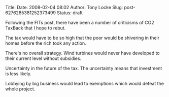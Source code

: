 Title: 
Date: 2008-02-04 08:02
Author: Tony Locke
Slug: post-6276285381252373499
Status: draft

Following the FITs post, there have been a number of criticisms of CO2 TaxBack that I hope to rebut.  
  
The tax would have to be so high that the poor would be shivering in their homes before the rich took any action.  
  
There's no overall strategy. Wind turbines would never have developed to their current level without subsidies.  
  
Uncertainty in the future of the tax. The uncertainty means that investment is less likely.  
  
Lobbying by big business would lead to exemptions which would defeat the whole project.
